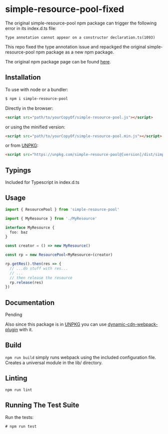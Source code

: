 # simple-resource-pool-fixed
The original simple-resource-pool npm package can trigger the following error in its index.d.ts file:
```
Type annotation cannot appear on a constructor declaration.ts(1093)
```
This repo fixed the type annotation issue and repackged the original simple-resource-pool npm package as a new npm package.

The original npm package page can be found [here](https://www.npmjs.com/package/simple-resource-pool?activeTab=readme).

## Installation

To use with node or a bundler:

```bash
$ npm i simple-resource-pool
```

Directly in the browser:

```html
<script src="path/to/yourCopyOf/simple-resource-pool.js"></script>
```

or using the minified version:

```html
<script src="path/to/yourCopyOf/simple-resource-pool.min.js"></script>
```

or from [UNPKG](https://unpkg.com/):

```html
<script src="https://unpkg.com/simple-resource-pool@[version]/dist/simple-resource-pool.min.js"></script>
```

## Typings
Included for Typescript in index.d.ts

## Usage

```ts
import { ResourcePool } from 'simple-resource-pool'

import { MyResource } from './MyResource'

interface MyResource {
  foo: baz
}

const creator = () => new MyResource()

const rp = new ResourcePool<MyResource>(creator)

rp.getRes().then(res => {
  // ...do stuff with res...
  // ...
  // then release the resource
  rp.release(res)
})
```

## Documentation

Pending

Also since this package is in [UNPKG](https://unpkg.com/) you can use [dynamic-cdn-webpack-plugin](https://www.npmjs.com/package/dynamic-cdn-webpack-plugin) with it.

## Build

`npm run build` simply runs webpack using the included configuration file. Creates a universal module in the lib/ directory.

## Linting

`npm run lint`

## Running The Test Suite

Run the tests:

```
# npm run test
```
